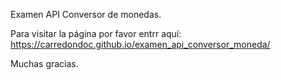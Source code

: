 Examen API Conversor de monedas.

Para visitar la página por favor entrr aquí: https://carredondoc.github.io/examen_api_conversor_moneda/

Muchas gracias.
